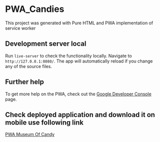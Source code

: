 # PWA_Candies

This project was generated with Pure HTML and PWA implementation of service worker

## Development server local

Run `live-server` to check the functionality locally. Navigate to `http://127.0.0.1:8080/`. The app will automatically reload if you change any of the source files.

## Further help

To get more help on the PWA, check out the [Google Developer Console](https://developers.google.com/web/fundamentals/primers/service-workers) page.

## Check deployed application and download it on mobile use following link
[PWA Museum Of Candy](https://prasannasasne.github.io/PWA_Candies/) 

